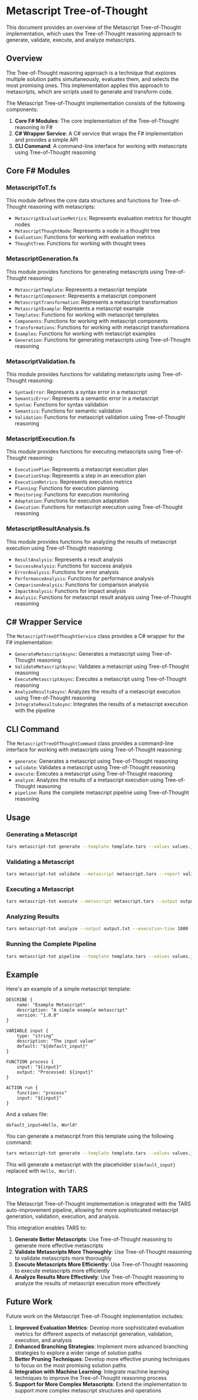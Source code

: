﻿# Metascript Tree-of-Thought

This document provides an overview of the Metascript Tree-of-Thought implementation, which uses the Tree-of-Thought reasoning approach to generate, validate, execute, and analyze metascripts.

## Overview

The Tree-of-Thought reasoning approach is a technique that explores multiple solution paths simultaneously, evaluates them, and selects the most promising ones. This implementation applies this approach to metascripts, which are scripts used to generate and transform code.

The Metascript Tree-of-Thought implementation consists of the following components:

1. **Core F# Modules**: The core implementation of the Tree-of-Thought reasoning in F#
2. **C# Wrapper Service**: A C# service that wraps the F# implementation and provides a simple API
3. **CLI Command**: A command-line interface for working with metascripts using Tree-of-Thought reasoning

## Core F# Modules

### MetascriptToT.fs

This module defines the core data structures and functions for Tree-of-Thought reasoning with metascripts:

- `MetascriptEvaluationMetrics`: Represents evaluation metrics for thought nodes
- `MetascriptThoughtNode`: Represents a node in a thought tree
- `Evaluation`: Functions for working with evaluation metrics
- `ThoughtTree`: Functions for working with thought trees

### MetascriptGeneration.fs

This module provides functions for generating metascripts using Tree-of-Thought reasoning:

- `MetascriptTemplate`: Represents a metascript template
- `MetascriptComponent`: Represents a metascript component
- `MetascriptTransformation`: Represents a metascript transformation
- `MetascriptExample`: Represents a metascript example
- `Templates`: Functions for working with metascript templates
- `Components`: Functions for working with metascript components
- `Transformations`: Functions for working with metascript transformations
- `Examples`: Functions for working with metascript examples
- `Generation`: Functions for generating metascripts using Tree-of-Thought reasoning

### MetascriptValidation.fs

This module provides functions for validating metascripts using Tree-of-Thought reasoning:

- `SyntaxError`: Represents a syntax error in a metascript
- `SemanticError`: Represents a semantic error in a metascript
- `Syntax`: Functions for syntax validation
- `Semantics`: Functions for semantic validation
- `Validation`: Functions for metascript validation using Tree-of-Thought reasoning

### MetascriptExecution.fs

This module provides functions for executing metascripts using Tree-of-Thought reasoning:

- `ExecutionPlan`: Represents a metascript execution plan
- `ExecutionStep`: Represents a step in an execution plan
- `ExecutionMetrics`: Represents execution metrics
- `Planning`: Functions for execution planning
- `Monitoring`: Functions for execution monitoring
- `Adaptation`: Functions for execution adaptation
- `Execution`: Functions for metascript execution using Tree-of-Thought reasoning

### MetascriptResultAnalysis.fs

This module provides functions for analyzing the results of metascript execution using Tree-of-Thought reasoning:

- `ResultAnalysis`: Represents a result analysis
- `SuccessAnalysis`: Functions for success analysis
- `ErrorAnalysis`: Functions for error analysis
- `PerformanceAnalysis`: Functions for performance analysis
- `ComparisonAnalysis`: Functions for comparison analysis
- `ImpactAnalysis`: Functions for impact analysis
- `Analysis`: Functions for metascript result analysis using Tree-of-Thought reasoning

## C# Wrapper Service

The `MetascriptTreeOfThoughtService` class provides a C# wrapper for the F# implementation:

- `GenerateMetascriptAsync`: Generates a metascript using Tree-of-Thought reasoning
- `ValidateMetascriptAsync`: Validates a metascript using Tree-of-Thought reasoning
- `ExecuteMetascriptAsync`: Executes a metascript using Tree-of-Thought reasoning
- `AnalyzeResultsAsync`: Analyzes the results of a metascript execution using Tree-of-Thought reasoning
- `IntegrateResultsAsync`: Integrates the results of a metascript execution with the pipeline

## CLI Command

The `MetascriptTreeOfThoughtCommand` class provides a command-line interface for working with metascripts using Tree-of-Thought reasoning:

- `generate`: Generates a metascript using Tree-of-Thought reasoning
- `validate`: Validates a metascript using Tree-of-Thought reasoning
- `execute`: Executes a metascript using Tree-of-Thought reasoning
- `analyze`: Analyzes the results of a metascript execution using Tree-of-Thought reasoning
- `pipeline`: Runs the complete metascript pipeline using Tree-of-Thought reasoning

## Usage

### Generating a Metascript

```bash
tars metascript-tot generate --template template.tars --values values.json --output metascript.tars
```

### Validating a Metascript

```bash
tars metascript-tot validate --metascript metascript.tars --report validation_report.md
```

### Executing a Metascript

```bash
tars metascript-tot execute --metascript metascript.tars --output output.txt --report execution_report.md
```

### Analyzing Results

```bash
tars metascript-tot analyze --output output.txt --execution-time 1000 --memory-usage 100 --error-count 0 --report analysis_report.md
```

### Running the Complete Pipeline

```bash
tars metascript-tot pipeline --template template.tars --values values.json --output-dir pipeline_output
```

## Example

Here's an example of a simple metascript template:

```
DESCRIBE {
    name: "Example Metascript"
    description: "A simple example metascript"
    version: "1.0.0"
}

VARIABLE input {
    type: "string"
    description: "The input value"
    default: "${default_input}"
}

FUNCTION process {
    input: "${input}"
    output: "Processed: ${input}"
}

ACTION run {
    function: "process"
    input: "${input}"
}
```

And a values file:

```
default_input=Hello, World!
```

You can generate a metascript from this template using the following command:

```bash
tars metascript-tot generate --template template.tars --values values.json --output metascript.tars
```

This will generate a metascript with the placeholder `${default_input}` replaced with `Hello, World!`.

## Integration with TARS

The Metascript Tree-of-Thought implementation is integrated with the TARS auto-improvement pipeline, allowing for more sophisticated metascript generation, validation, execution, and analysis.

This integration enables TARS to:

1. **Generate Better Metascripts**: Use Tree-of-Thought reasoning to generate more effective metascripts
2. **Validate Metascripts More Thoroughly**: Use Tree-of-Thought reasoning to validate metascripts more thoroughly
3. **Execute Metascripts More Efficiently**: Use Tree-of-Thought reasoning to execute metascripts more efficiently
4. **Analyze Results More Effectively**: Use Tree-of-Thought reasoning to analyze the results of metascript execution more effectively

## Future Work

Future work on the Metascript Tree-of-Thought implementation includes:

1. **Improved Evaluation Metrics**: Develop more sophisticated evaluation metrics for different aspects of metascript generation, validation, execution, and analysis
2. **Enhanced Branching Strategies**: Implement more advanced branching strategies to explore a wider range of solution paths
3. **Better Pruning Techniques**: Develop more effective pruning techniques to focus on the most promising solution paths
4. **Integration with Machine Learning**: Integrate machine learning techniques to improve the Tree-of-Thought reasoning process
5. **Support for More Complex Metascripts**: Extend the implementation to support more complex metascript structures and operations
